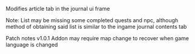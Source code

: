 Modifies article tab in the journal ui frame

Note: List may be missing some completed quests and npc, although method of obtaining said list is similar to the ingame journal contents tab

Patch notes
v1.0.1
Addon may require map change to recover when game language is changed